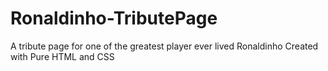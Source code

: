 # Ronaldinho-TributePage
A tribute page for one of the greatest player ever lived Ronaldinho
Created with Pure HTML and CSS
